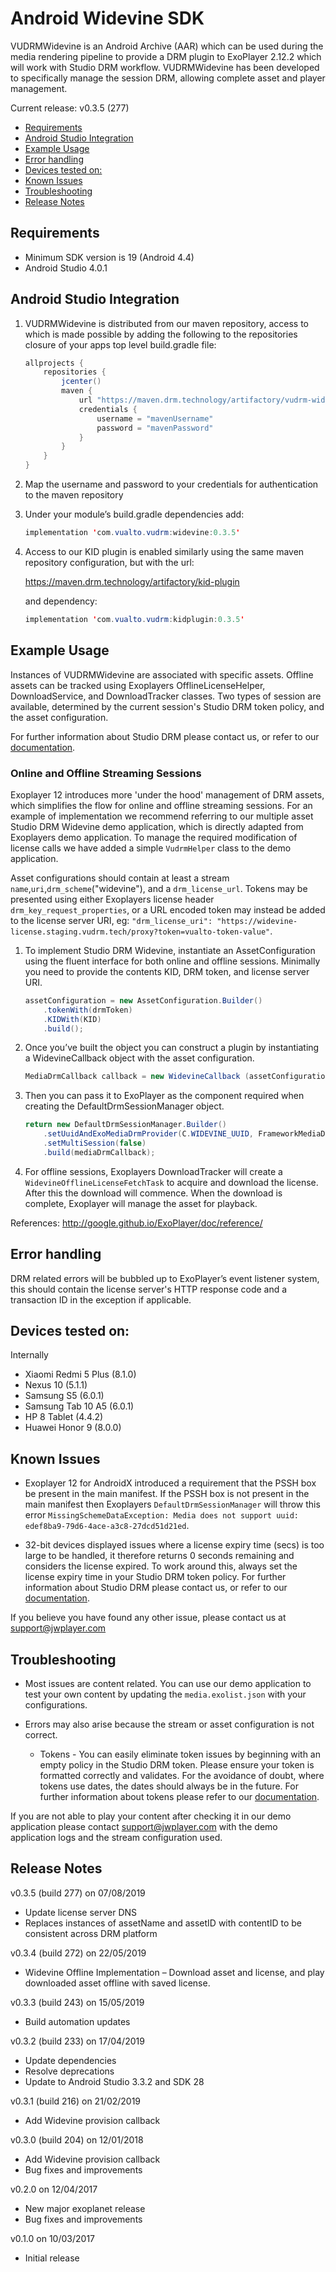 

# Android Widevine SDK

VUDRMWidevine is an Android Archive (AAR) which can be used during the media rendering pipeline to provide a DRM plugin to ExoPlayer 2.12.2 which will work with Studio DRM workflow. VUDRMWidevine has been developed to specifically manage the session DRM, allowing complete asset and player management.

Current release: v0.3.5 (277)

- [Requirements](#requirements)
- [Android Studio Integration](#android-studio-integration)
- [Example Usage](#example-usage)
- [Error handling](#error-handling)
- [Devices tested on:](#devices-tested-on:)
- [Known Issues](#known-issues)
- [Troubleshooting](#troubleshooting)
- [Release Notes](#release-notes)

## Requirements
- Minimum SDK version is 19 (Android 4.4)
- Android Studio 4.0.1

## Android Studio Integration

1.	VUDRMWidevine is distributed from our maven repository, access to which is made possible by adding the 
following to the repositories closure of your apps top level build.gradle file:

	```java
	allprojects {
		repositories {
			jcenter()
			maven {
				url "https://maven.drm.technology/artifactory/vudrm-widevine"
				credentials {
					username = "mavenUsername"
					password = "mavenPassword"
				}
			}
		}
	}		
	```
2.	Map the username and password to your credentials for authentication to the maven repository

3.	Under your module’s build.gradle dependencies add:

	```java
    implementation 'com.vualto.vudrm:widevine:0.3.5'
	```

4.	Access to our KID plugin is enabled similarly using the same maven repository configuration, but with the url:

	<https://maven.drm.technology/artifactory/kid-plugin>

	and dependency:

	```java 
	implementation 'com.vualto.vudrm:kidplugin:0.3.5'
	```
	
## Example Usage

Instances of VUDRMWidevine are associated with specific assets. Offline assets can be tracked using Exoplayers OfflineLicenseHelper, DownloadService, and DownloadTracker classes. Two types of session are available, determined by the current session's Studio DRM token policy, and the asset configuration.

For further information about Studio DRM please contact us, or refer to our [documentation](https://docs.vualto.com/projects/vudrm/en/latest/VUDRM-token.html).

### Online and Offline Streaming Sessions

Exoplayer 12 introduces more 'under the hood' management of DRM assets, which simplifies the flow for online and offline streaming sessions. For an example of implementation we recommend referring to our multiple asset Studio DRM Widevine demo application, which is directly adapted from Exoplayers demo application. To manage the required modification of license calls we have added a simple `VudrmHelper` class to the demo application.
	
Asset configurations should contain at least a stream `name`,`uri`,`drm_scheme`("widevine"), and a `drm_license_url`. Tokens may be presented using either Exoplayers license header `drm_key_request_properties`, or a URL encoded token may instead be added to the license server URI, eg: `"drm_license_uri": "https://widevine-license.staging.vudrm.tech/proxy?token=vualto-token-value"`.


1.	To implement Studio DRM Widevine, instantiate an AssetConfiguration using the fluent interface for both online and offline sessions. Minimally you need to provide the contents KID, DRM token, and license server URI.

	```java
	assetConfiguration = new AssetConfiguration.Builder()
		.tokenWith(drmToken)
		.KIDWith(KID)
		.build();
	```

2. Once you’ve built the object you can construct a plugin by instantiating a WidevineCallback object with the asset configuration.

	```java
	MediaDrmCallback callback = new WidevineCallback (assetConfiguration);
	```

3.	Then you can pass it to ExoPlayer as the component required when creating the DefaultDrmSessionManager object.

	```java
	return new DefaultDrmSessionManager.Builder()
    	.setUuidAndExoMediaDrmProvider(C.WIDEVINE_UUID, FrameworkMediaDrm.DEFAULT_PROVIDER)
	  	.setMultiSession(false)
		.build(mediaDrmCallback);
	```

5.	For offline sessions, Exoplayers DownloadTracker will create a `WidevineOfflineLicenseFetchTask` to acquire and download the license. After this the download will commence. When the download is complete, Exoplayer will manage the asset for playback.

References:
<http://google.github.io/ExoPlayer/doc/reference/>

## Error handling
DRM related errors will be bubbled up to ExoPlayer’s event listener system, this should contain the license server's HTTP response code and a transaction ID in the exception if applicable.


## Devices tested on:
Internally

- Xiaomi Redmi 5 Plus (8.1.0)
- Nexus 10 (5.1.1)
- Samsung S5 (6.0.1)
- Samsung Tab 10 A5 (6.0.1)
- HP 8 Tablet (4.4.2)
- Huawei Honor 9 (8.0.0)

## Known Issues

- Exoplayer 12 for AndroidX introduced a requirement that the PSSH box be present in the main manifest. If the PSSH box is not present in the main manifest then Exoplayers `DefaultDrmSessionManager` will throw this error `MissingSchemeDataException: Media does not support uuid: edef8ba9-79d6-4ace-a3c8-27dcd51d21ed`.

- 32-bit devices displayed issues where a license expiry time (secs) is too large to be handled, it therefore returns 0 seconds remaining and considers the license expired. To work around this, always set the license expiry time in your Studio DRM token policy. For further information about Studio DRM please contact us, or refer to our [documentation](https://docs.vualto.com/projects/vudrm/en/latest/VUDRM-token.html).

If you believe you have found any other issue, please contact us at support@jwplayer.com

## Troubleshooting

- Most issues are content related. You can use our demo application to test your own content by updating the `media.exolist.json` with your configurations.

- Errors may also arise because the stream or asset configuration is not correct. 
	- Tokens - You can easily eliminate token issues by beginning with an empty policy in the Studio DRM token. Please ensure your token is formatted correctly and validates. For the avoidance of doubt, where tokens use dates, the dates should always be in the future. For further information about tokens please refer to our [documentation](https://docs.vualto.com/projects/vudrm/en/latest/VUDRM-token.html).

	
If you are not able to play your content after checking it in our demo application please contact support@jwplayer.com with the demo application logs and the stream configuration used.

## Release Notes

v0.3.5 (build 277) on 07/08/2019

- Update license server DNS
- Replaces instances of assetName and assetID with contentID to be consistent across DRM platform

v0.3.4 (build 272) on 22/05/2019

- Widevine Offline Implementation – Download asset and license, and play downloaded asset offline with saved license.

v0.3.3 (build 243) on 15/05/2019

- Build automation updates

v0.3.2 (build 233) on 17/04/2019

- Update dependencies
- Resolve deprecations
- Update to Android Studio 3.3.2 and SDK 28

v0.3.1 (build 216) on 21/02/2019

- Add Widevine provision callback

v0.3.0 (build 204) on 12/01/2018

- Add Widevine provision callback
- Bug fixes and improvements

v0.2.0 on 12/04/2017

- New major exoplanet release
- Bug fixes and improvements

v0.1.0 on 10/03/2017

- Initial release
